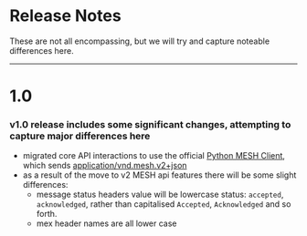 Release Notes
=============

These are not all encompassing, but we will try and capture noteable differences here.

----
# 1.0
### v1.0 release includes some significant changes, attempting to capture major differences here
* migrated core API interactions to use  the official [Python MESH Client](https://github.com/NHSDigital/mesh-client), which sends [application/vnd.mesh.v2+json](https://digital.nhs.uk/developer/api-catalogue/message-exchange-for-social-care-and-health-api)
* as a result of the move to v2 MESH api features there will be some slight differences:
  * message status headers value will be lowercase status: `accepted`, `acknowledged`, rather than capitalised `Accepted`, `Acknowledged` and so forth.
  * mex header names are all lower case
